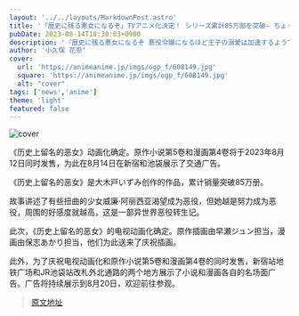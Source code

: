 ```yaml
---
layout: '../../layouts/MarkdownPost.astro'
title: '「歴史に残る悪女になるぞ」TVアニメ化決定！ シリーズ累計85万部を突破― ちょっとズレた令嬢の異世界悪役転生記'
pubDate: 2023-08-14T18:30:03+0900
description: '『歴史に残る悪女になるぞ 悪役令嬢になるほど王子の溺愛は加速するようです！ 』のアニメ化が決定。原作小説5巻とコミックス4巻を2023年8月12日に同時発売され、これを記念して8月14日に新宿と池袋にて交通広告が掲示された。'
author: '小久保 花奈'
cover:
  url: 'https://animeanime.jp/imgs/ogp_f/608149.jpg'
  square: 'https://animeanime.jp/imgs/ogp_f/608149.jpg'
  alt: "cover"
tags: ['news','anime']
theme: 'light'
featured: false
---
```


![cover](https://animeanime.jp/imgs/ogp_f/608149.jpg)

《历史上留名的恶女》动画化确定。原作小说第5卷和漫画第4卷将于2023年8月12日同时发售，为此在8月14日在新宿和池袋展示了交通广告。

《历史上留名的恶女》是大木戸いずみ创作的作品，累计销量突破85万册。

故事讲述了有些扭曲的少女威廉·阿丽西亚渴望成为恶役，但她越是努力成为恶役，周围的好感度就越高，这是一部异世界恶役转生记。

此次，《历史上留名的恶女》的电视动画化确定。原作插画由早瀬ジュン担当，漫画由保志あかり担当，他们为此送来了庆祝插画。

此外，为了庆祝电视动画化和原作小说第5卷和漫画第4卷的同时发售，新宿站地铁广场和JR池袋站改札外北通路的两个地方展示了小说和漫画各自的名场面广告。广告将持续展示到8月20日，欢迎前往参观。

>[原文地址](https://animeanime.jp/article/2023/08/14/79283.html)  